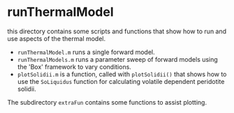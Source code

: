 # runThermalModel
this directory contains some scripts and functions that show how to run and use aspects of the thermal model.

* `runThermalModel.m` runs a single forward model.
* `runThermalModels.m` runs a parameter sweep of forward models using the 'Box' framework to vary conditions.
* `plotSolidii.m` is a function, called with `plotSolidii()` that shows how to use the `SoLiquidus` function for calculating volatile dependent peridotite solidii.

The subdirectory `extraFun` contains some functions to assist plotting.  
